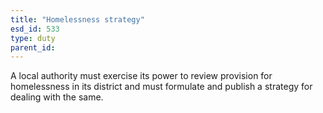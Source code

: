 ```yaml
---
title: "Homelessness strategy"
esd_id: 533
type: duty
parent_id:  
---
```


A local authority must exercise its power to review provision for homelessness in its district and must formulate and publish a strategy for dealing with the same.

